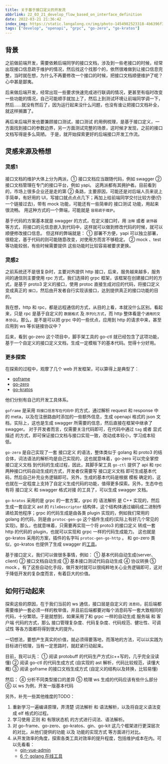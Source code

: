 ```yaml
---
title: 关于基于接口定义的开发流
abbrlink: 22_03_21_develop_flow_based_on_interface_definition
date: 2022-03-21 21:36:42
index_img: https://static.longalong.cn/img/photo-1454982523318-4b6396f39d3a
tags: ["develop", "openapi", "grpc", "go-zero", "go-kratos"]
---
```


## 背景
之前做前端开发，需要依赖后端同学的接口文档，涉及到一些老接口的时候，经常出现接口信息疏于维护的情况，然后找这个找那个的，依然很难做到让接口信息完整，当时就在想，为什么不再要修改一个接口的时候，把接口文档顺便维护了呢？心中甚是鄙夷。

后来做后端开发，经常出现一些要求快速完成进行联调的情况，更甚至有临时改变一些功能的情况，自己可能顺手就加上了，然后上到测试环境让前端同学调一下，然后……就没有然后了，因为运行起来没什么问题，也没有谁让把接口文档补全，就这样搁置了。

再后来后端开发也要兼顾接口测试，接口测试 的用例梳理，是基于接口定义，一方面找到接口的参数边界，另一方面测试完整的场景，这时候才发现，之前的接口文档写得是多么简陋。
于是，就开始探索更好的后端接口开发工作流。

## 灵感来源及畅想

### 灵感1

接口文档的维护大体上分为两派，① 接口文档应当跟随代码，例如 swagger  ② 接口文档管理在专门的接口平台，例如 yapi。 这两派都有其拥护者。目前看到的，市场上很多企业还是走的第 ② 条路，主要原因，可能还是对后端人员来说上手简单，有好用的 UI，写接口就点点点几下；再加上给前端同学交付比较方便(仍一个链接过去)，带有 mock 功能，可能还有一些简单的 接口测试 功能，用起来很流畅。 用这种方式的一个弊端，可能就是 `容易疏于维护`。

基于代码的方案基本就是 swagger 的方式，在定义接口时，用 `注释` 或者 `装饰器` 等方式，将接口的元信息嵌入到代码中，这样就可以做到修改代码的时候，就可以顺便修改接口信息。 但这样的弊端就是： ① 部署不方便，yapi 可以独立部署，很稳定，基于代码的则可能随意改变，对使用方而言不够稳定。 ② mock 、test 等功能较弱，有些时候需要提供 这些功能时比较容易被要求更换。

### 灵感2

之前系统还不是很复杂时，主要对外提供 http 接口，后来，服务越来越多，服务间的通信则主要使用 rpc 方式，我们选择的 grpc 框架，该框架在创建接口时的方式，是基于 proto3 定义的接口，使用 protoc 直接生成对应的代码，将接口定义变成真正的 `接口`，然后由开发者自行实现该接口，达到提供真正的接口功能的目的。

我在想，http 和 rpc，都是远程通信的方式，从目的上看，本就没什么区别。看起来，只是 rpc 是基于自定义的 `数据格式` 及 `序列化方式`，而 http 整体看是个`通用的文本协议`。那么，是不是可以把 grpc 中的一些优点，应用到 http 的请求中来，甚至应用到 ws 等长链接协议中？

后来，看到 go-zero 这个项目中，脚手架工具的 go-ctl 就已经包含了这项功能，基于一个自定义的接口定义文档，生成一定模板下的基本代码。觉得十分好用。

### 更多探索

在探索的过程中，观摩了几个 web 开发框架，可以算得上是典型了：
-  [goframe](https://goframe.org/pages/viewpage.action?pageId=1114399)
-  [go-zero](https://go-zero.dev/cn/)
-  [go-kratos](https://go-kratos.dev/docs/)

他们分别有自己的开发工具体系。

`goframe` 是采用 `将接口信息写在代码中` 的方式，通过解析 request 和 response 中的 meta，以及在注册路由时添加的一些额外信息，生成 openapi 格式的 json 文档，实际上，这也是生成 swagger 所需要的信息，然后直接在框架中继承了 swagger。 对于开发者而言，仅需要关注代码即可，在代码中通过 `tag` 或者 显式描述 的方式，即可保证接口文档与接口实现一致，改动成本较小，学习成本较低。

`go-zero` 是自己实现了一套 接口定义 的语法，整体类似于 golang 和 proto3 的结合体，词法语法的解析均是自己实现的，这也就意味着，go-zero 可以完全掌控 接口定义文档 到代码的生成过程，因此，其脚手架工具 `go-ctl` 提供了 api 和 rpc 两种接口代码自动生成的方式，开发者仅需要写 接口定义文档 即可生成基本代码，然后自己补充业务逻辑即可。另外，生成的基本代码是根据 模板 确定的，这也就在一定程度上支持了自定义生成代码的功能，值得更多探索。另外，生态中也有将 接口定义 和 swagger 格式对接 的工具了，可以生成 swagger 文档。

`go-kratos` 采用的是 grpc 的一套方案，grpc 的 语法解析 是 C++ 实现的，然后生成一套自定义 ast 的 `FileDescriptor` 结构体，这个结构体通过编码成二进制传递给其他程序；grpc 的代码生成是由各类 plugin 实现的，例如我们常用的 golang 的代码，则是由 `protoc-gen-go` 这个插件生成的(实际上有好几个常见的实现)。那么，也就意味着，只需要再实现一个将 proto3 的接口定义 转成一套 http 的代码的 plugin，也就可以实现和 grpc 一样的代码生成能力。 这也就是 go-kratos 采用的方案，插件的名字叫 `protoc-gen-go-http` 。 和 go-zero 类似，go-kratos 也提供了生成 swagger 的[工具](https://github.com/go-kratos/swagger-api)。

基于接口定义，我们可以做很多事情，例如： ① 基本代码自动生成(server、client) ② 接口文档自动生成 ③ 基本接口测试代码自动生成 ④ 协议转换 ⑤ mock 。有了这些自动化手段，做开发时就可以很纯粹地关心业务逻辑即可，这对于降低开发的复杂度而言，有着巨大的价值。

## 如何行动起来

探索这些的原因，在于我们当前的 ws 通信，接口层是自定义的 `消息码`，前后端都需要维护一套必须一样的枚举值，并且前后端都要对每个消息码写一套大致相同的代码，十分繁琐。于是就想到，如果采用了和 grpc 一样的自动生成 服务端 和 客户端 代码的方式，那么 接口管理复杂度、代码复杂度、代码规范、健壮性、可调试性 等各方面都将得到很大的提升。

一切想法，要想产生真实的价值，就必须得要落地，而落地的方法，可以以实践为目标进行梳理，当有一定思路时，就赶紧行动起来。

目前，我可以先： ① 阅读 protobuff 的代码生产方式(c++写的，几乎完全没读懂)  ② 阅读 go-ctl 的代码生成方式 (自实现的 ast 解析，代码比较规范，读懂大概)  ③ 阅读 goframe 的接口文档生成方式 (自定义的结构以及转换，比较易懂)

然后： ④ 分析不同类型接口的差异 ⑤ 梳理 ws 生成的代码应该有些什么部分  ⑥ 以 ws 为例，开发一版基本代码

另外，补充一些其他维度的TODO：
1. 重新学习一遍编译原理，弄清楚 词法解析 和 语法解析，以及将自定义语法变成 elf 格式的过程。
2. 学习使用 正则 和 有限状态机 的方式进行词法、语法解析。
3. 对 go-frame、go-zero、go-kratos、gin、go-kit 这几个框架进行更深层次的对比，从他们提供的功能 以及 功能的实现方式 等方面进行对比。
4. 从开发效率的角度，探索各类工具对效率的提升程度，包括维护成本在内。可以先看看：
   -  [gin-vue-admin](https://github.com/flipped-aurora/gin-vue-admin)
   -  [6 个 golang 在线工具](https://juejin.cn/post/7034813841833721893)